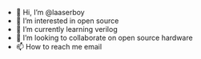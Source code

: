 - 👋 Hi, I’m @laaserboy
- 👀 I’m interested in open source
- 🌱 I’m currently learning verilog
- 💞️ I’m looking to collaborate on open source hardware
- 📫 How to reach me email

<!---
laaserboy/laaserboy is a ✨ special ✨ repository because its `README.md` (this file) appears on your GitHub profile.
You can click the Preview link to take a look at your changes.
--->
